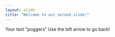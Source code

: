 ```yaml
---
layout: slide
title: "Welcome to our second slide!"
---
```

Your text "poggers"
Use the left arrow to go back!
